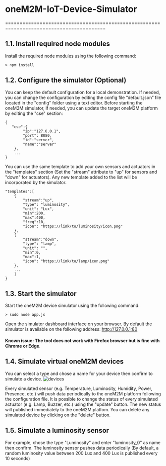 # oneM2M-IoT-Device-Simulator

=========================================================================================

## 1.1. Install required node modules
Install the required node modules using the following command:
```
> npm install
```
## 1.2. Configure the simulator (Optional)
You can keep the default configuration for a local demonstration.
If needed, you can change the configuration by editing the config file “default.json” file located in the "config" folder using a text editor.
Before starting the oneM2M simulator, if needed, you can update the target oneM2M platform by editing the "cse" section:
```
{
   "cse":{
        "ip":"127.0.0.1",
        "port": 8080,
        "id":"server",
        "name":"server"
    },
    ...
}
```
You can use the same template to add your own sensors and actuators in the "templates" section 
(Set the "stream" attribute to "up" for sensors and "down" for actuators). Any new template added to the list 
will be incorporated by the simulator.
```
"templates":[
    {
        "stream":"up",
        "type": "luminosity",
        "unit": "Lux",
        "min":200,
        "max":400,
        "freq":10,
        "icon": "https://link/to/luminosity/icon.png"
    },
    {
        "stream":"down",
        "type": "lamp",
        "unit": "",
        "min":0,
        "max":1,
        "icon": "https://link/to/lamp/icon.png"
    },
    ...
    ]
}
```
## 1.3. Start the simulator
Start the oneM2M device simulator using the following command:
```
> sudo node app.js
```
Open the simulator dashboard interface on your browser. By default the simulator is available on the following address: http://127.0.0.1:80
<h4>Known issue: The tool does not work with Firefox browser but is fine with Chrome or Edge.</h4>
  

## 1.4. Simulate virtual oneM2M devices
You can select a type and chose a name for your device then confirm to simulate a device.
![devices](https://hackster.imgix.net/uploads/attachments/1075568/image_nf44rXa9Kz.png?auto=compress%2Cformat&w=740&h=555&fit=max)

Every simulated sensor (e.g. Temperature, Luminosity, Humidity, Power, Presence, etc.) will push data periodically to the oneM2M platform following the configuration file.
It is possible to change the status of every simulated actuator (e.g. Lamp, Buzzer, etc.) using the "update" button. The new status will published immediately to the oneM2M platfom.
You can delete any simulated device by clicking on the "delete" button.

## 1.5. Simulate a luminosity sensor
For example, chose the type "Luminosity" and enter "luminosity_0" as name then confirm.
The luminosity sensor pushes data periodically (By default, a random luminosity value between 200 Lux and 400 Lux is published every 10 seconds)

